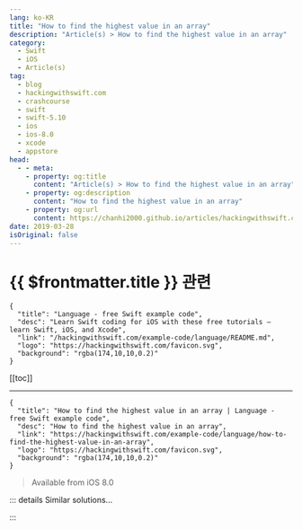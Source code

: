```yaml
---
lang: ko-KR
title: "How to find the highest value in an array"
description: "Article(s) > How to find the highest value in an array"
category:
  - Swift
  - iOS
  - Article(s)
tag: 
  - blog
  - hackingwithswift.com
  - crashcourse
  - swift
  - swift-5.10
  - ios
  - ios-8.0
  - xcode
  - appstore
head:
  - - meta:
    - property: og:title
      content: "Article(s) > How to find the highest value in an array"
    - property: og:description
      content: "How to find the highest value in an array"
    - property: og:url
      content: https://chanhi2000.github.io/articles/hackingwithswift.com/example-code/language/how-to-find-the-highest-value-in-an-array.html
date: 2019-03-28
isOriginal: false
---
```


# {{ $frontmatter.title }} 관련

```component VPCard
{
  "title": "Language - free Swift example code",
  "desc": "Learn Swift coding for iOS with these free tutorials – learn Swift, iOS, and Xcode",
  "link": "/hackingwithswift.com/example-code/language/README.md",
  "logo": "https://hackingwithswift.com/favicon.svg",
  "background": "rgba(174,10,10,0.2)"
}
```

[[toc]]

---

```component VPCard
{
  "title": "How to find the highest value in an array | Language - free Swift example code",
  "desc": "How to find the highest value in an array",
  "link": "https://hackingwithswift.com/example-code/language/how-to-find-the-highest-value-in-an-array",
  "logo": "https://hackingwithswift.com/favicon.svg",
  "background": "rgba(174,10,10,0.2)"
}
```

> Available from iOS 8.0

<!-- TODO: 작성 -->

<!-- 
All arrays have a built-in method called `max()`, which returns the highest item in the array. This comes with a default implementation if the elements of the array conform to `Comparable`: it will simply compare all items until it finds the one that compares highest.

For example, this code puts 5 into the `max` constant:

```swift
let numbers = [1, 2, 3, 4, 5]
let max = numbers.max()
```

Note: because `max()` can be called on an empty array, it returns an *optional* – you need to check and unwrap it yourself.

-->

::: details Similar solutions…

<!--
/example-code/language/how-to-use-reduce-to-condense-an-array-into-a-single-value">How to use reduce() to condense an array into a single value 
/example-code/language/what-is-an-optional-value-in-swift">What is an optional value in Swift? 
/example-code/language/how-to-find-the-longest-initial-sequence-in-an-array">How to find the longest initial sequence in an array 
/example-code/language/how-to-safely-use-reference-types-inside-value-types-with-isknownuniquelyreferenced">How to safely use reference types inside value types with isKnownUniquelyReferenced() 
/example-code/language/how-to-find-the-index-of-the-first-matching-array-element">How to find the index of the first matching array element</a>
-->

:::

